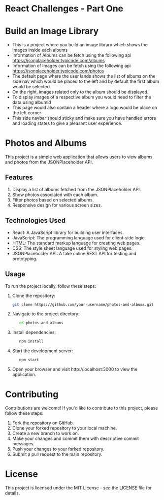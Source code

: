 # React Challenges - Part One

# Build an Image Library

- This is a project where you build an image library which shows the images inside each albums
- Information of Albums can be fetch using the following api https://jsonplaceholder.typicode.com/albums
- Information of Images can be fetch using the following api https://jsonplaceholder.typicode.com/photos
- The default page where the user lands shows the list of albums on the side nav which would be placed to the left and by default the first album would be selected.
- On the right, images related only to the album should be displayed.
- To display images of a respective album you would need to filter the data using albumid
- This page would also contain a header where a logo would be place on the left corner
- This side navbar should sticky and make sure you have handled errors and loading states to give a pleasant user experience.

# Photos and Albums

This project is a simple web application that allows users to view albums and photos from the JSONPlaceholder API.

## Features

1. Display a list of albums fetched from the JSONPlaceholder API.
2. Show photos associated with each album.
3. Filter photos based on selected albums.
4. Responsive design for various screen sizes.

## Technologies Used

- React: A JavaScript library for building user interfaces.
- JavaScript: The programming language used for client-side logic.
- HTML: The standard markup language for creating web pages.
- CSS: The style sheet language used for styling web pages.
- JSONPlaceholder API: A fake online REST API for testing and prototyping.

## Usage

To run the project locally, follow these steps:

1. Clone the repository:

   ```bash
   git clone https://github.com/your-username/photos-and-albums.git

2. Navigate to the project directory:

   ```bash
      cd photos-and-albums

3. Install dependencies:

   ```bash
      npm install

4. Start the development server:

   ```bash
      npm start

5. Open your browser and visit http://localhost:3000 to view the application.

# Contributing

Contributions are welcome! If you'd like to contribute to this project, please follow these steps:

1. Fork the repository on GitHub.
2. Clone your forked repository to your local machine.
3. Create a new branch to work on.
4. Make your changes and commit them with descriptive commit messages.
5. Push your changes to your forked repository.
6. Submit a pull request to the main repository.

# License

This project is licensed under the MIT License - see the LICENSE file for details.